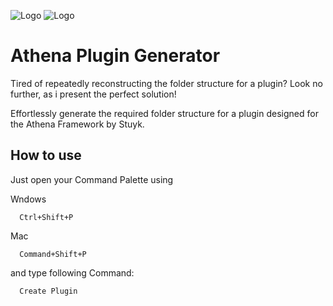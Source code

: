 ![Logo](https://i.imgur.com/UB52jfL.png#gh-light-mode-only)
![Logo](https://i.imgur.com/mt66jnn.png#gh-dark-mode-only)

# Athena Plugin Generator

Tired of repeatedly reconstructing the folder structure for a plugin? Look no further, as i present the perfect solution!

Effortlessly generate the required folder structure for a plugin designed for the Athena Framework by Stuyk.

## How to use

Just open your Command Palette using

Wndows

```http
  Ctrl+Shift+P
```

Mac

```http
  Command+Shift+P
```

and type following Command:

```http
  Create Plugin
```
